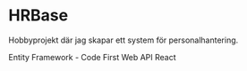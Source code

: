 # HRBase

Hobbyprojekt där jag skapar ett system för personalhantering.

Entity Framework - Code First
Web API
React
